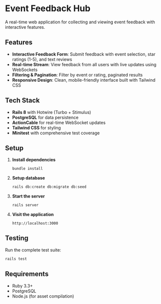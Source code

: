 # Event Feedback Hub

A real-time web application for collecting and viewing event feedback with interactive features.

## Features

- **Interactive Feedback Form**: Submit feedback with event selection, star ratings (1-5), and text reviews
- **Real-time Stream**: View feedback from all users with live updates using WebSockets
- **Filtering & Pagination**: Filter by event or rating, paginated results
- **Responsive Design**: Clean, mobile-friendly interface built with Tailwind CSS

## Tech Stack

- **Rails 8** with Hotwire (Turbo + Stimulus)
- **PostgreSQL** for data persistence
- **ActionCable** for real-time WebSocket updates
- **Tailwind CSS** for styling
- **Minitest** with comprehensive test coverage

## Setup

1. **Install dependencies**
   ```bash
   bundle install
   ```

2. **Setup database**
   ```bash
   rails db:create db:migrate db:seed
   ```

3. **Start the server**
   ```bash
   rails server
   ```

4. **Visit the application**
   ```
   http://localhost:3000
   ```

## Testing

Run the complete test suite:
```bash
rails test
```

## Requirements

- Ruby 3.3+
- PostgreSQL
- Node.js (for asset compilation)

